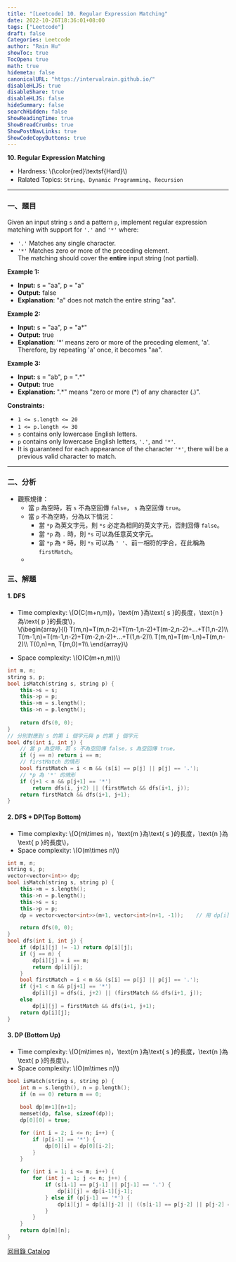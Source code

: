 ```yaml
---
title: "[Leetcode] 10. Regular Expression Matching"
date: 2022-10-26T18:36:01+08:00
tags: ["Leetcode"]
draft: false
Categories: Leetcode
author: "Rain Hu"
showToc: true
TocOpen: true
math: true
hidemeta: false
canonicalURL: "https://intervalrain.github.io/"
disableHLJS: true
disableShare: true
disableHLJS: false
hideSummary: false
searchHidden: false
ShowReadingTime: true
ShowBreadCrumbs: true
ShowPostNavLinks: true
ShowCodeCopyButtons: true
---
```

**10. Regular Expression Matching**
+ Hardness: \\(\color{red}\textsf{Hard}\\)
+ Ralated Topics: `String`、`Dynamic Programming`、`Recursion`
---
### 一、題目
Given an input string `s` and a pattern `p`, implement regular expression matching with support for `'.'` and `'*'` where:  
+ `'.'` Matches any single character.  
+ `'*'` Matches zero or more of the preceding element.  
The matching should cover the **entire** input string (not partial).

**Example 1:**  
+ **Input:** s = "aa", p = "a"  
+ **Output:** false  
+ **Explanation**: "a" does not match the entire string "aa".  

**Example 2:**
+ **Input:** s = "aa", p = "a*"  
+ **Output:** true  
+ **Explanation**: '*' means zero or more of the preceding element, 'a'. Therefore, by repeating 'a' once, it becomes "aa".  

**Example 3:**  
+ **Input:** s = "ab", p = ".*"  
+ **Output:** true  
+ **Explanation:** ".\*" means "zero or more (\*) of any character (.)".


**Constraints:**
+ `1 <= s.length <= 20`
+ `1 <= p.length <= 30`
+ `s` contains only lowercase English letters.
+ `p` contains only lowercase English letters, `'.'`, and `'*'`.
+ It is guaranteed for each appearance of the character `'*'`, there will be a previous valid character to match.

---

### 二、分析
+ 觀察規律：
    + 當 `p` 為空時，若 `s` 不為空回傳 `false`， `s` 為空回傳 `true`。
    + 當 `p` 不為空時，分為以下情況：
        + 當 `*p` 為英文字元，則 `*s` 必定為相同的英文字元，否則回傳 `false`。
        + 當 `*p` 為 `.` 時，則 `*s` 可以為任意英文字元。
        + 當 `*p` 為 `*` 時，則 `*s` 可以為 `' '`、前一相符的字合，在此稱為 `firstMatch`。 
    + 

### 三、解題
#### 1. DFS
+ Time complexity: \\(O(C(m+n,m))，\text{m }為\text{ s }的長度，\text{n }為\text{ p }的長度\\)，  
\\(\begin{array}{l}
    T(m,n)=T(m,n-2)+T(m-1,n-2)+T(m-2,n-2)+...+T(1,n-2)\\\\
    T(m-1,n)=T(m-1,n-2)+T(m-2,n-2)+...+T(1,n-2)\\\\
    T(m,n)=T(m-1,n)+T(m,n-2)\\\\
    T(0,n)=n, T(m,0)=1\\\\
\end{array}\\)

+ Space complexity: \\(O(C(m+n,m))\\)
```C++
int m, n;
string s, p;
bool isMatch(string s, string p) {
    this->s = s;
    this->p = p;
    this->m = s.length();
    this->n = p.length();
    
    return dfs(0, 0);
}
// 分別對應到 s 的第 i 個字元與 p 的第 j 個字元
bool dfs(int i, int j) {
    // 當 p 為空時，若 s 不為空回傳 false，s 為空回傳 true。
    if (j == n) return i == m;
    // firstMatch 的情形
    bool firstMatch = i < m && (s[i] == p[j] || p[j] == '.');
    // *p 為 '*' 的情形
    if (j+1 < n && p[j+1] == '*')
        return dfs(i, j+2) || (firstMatch && dfs(i+1, j));
    return firstMatch && dfs(i+1, j+1);    
}
```
#### 2. DFS + DP(Top Bottom)
+ Time complexity: \\(O(m\times n)，\text{m }為\text{ s }的長度，\text{n }為\text{ p }的長度\\)，
+ Space complexity: \\(O(m\times n)\\)
```C++
int m, n;
string s, p;
vector<vector<int>> dp;
bool isMatch(string s, string p) {
    this->m = s.length();
    this->n = p.length();
    this->s = s;
    this->p = p;
    dp = vector<vector<int>>(m+1, vector<int>(n+1, -1));    // 用 dp[i][j] 記錄 s 前進 i 位與 p 前進 j 位的狀況

    return dfs(0, 0);
}
bool dfs(int i, int j) {
    if (dp[i][j] != -1) return dp[i][j];
    if (j == n) {
        dp[i][j] = i == m;
        return dp[i][j];
    }
    bool firstMatch = i < m && (s[i] == p[j] || p[j] == '.');
    if (j+1 < n && p[j+1] == '*')
        dp[i][j] = dfs(i, j+2) || (firstMatch && dfs(i+1, j));
    else 
        dp[i][j] = firstMatch && dfs(i+1, j+1);
    return dp[i][j];
}
``` 

#### 3. DP (Bottom Up)
+ Time complexity: \\(O(m\times n)，\text{m }為\text{ s }的長度，\text{n }為\text{ p }的長度\\)，
+ Space complexity: \\(O(m\times n)\\)
```C++
bool isMatch(string s, string p) {
    int m = s.length(), n = p.length();
    if (n == 0) return m == 0;
    
    bool dp[m+1][n+1];
    memset(dp, false, sizeof(dp));
    dp[0][0] = true;

    for (int i = 2; i <= n; i++) {
        if (p[i-1] == '*') {
            dp[0][i] = dp[0][i-2];
        }
    }

    for (int i = 1; i <= m; i++) {
        for (int j = 1; j <= n; j++) {
            if (s[i-1] == p[j-1] || p[j-1] == '.') {
                dp[i][j] = dp[i-1][j-1];
            } else if (p[j-1] == '*') {
                dp[i][j] = dp[i][j-2] || ((s[i-1] == p[j-2] || p[j-2] == '.') && dp[i-1][j]);
            }
        }
    }
    return dp[m][n];
}
```

[回目錄 Catalog](/posts/leetcode)